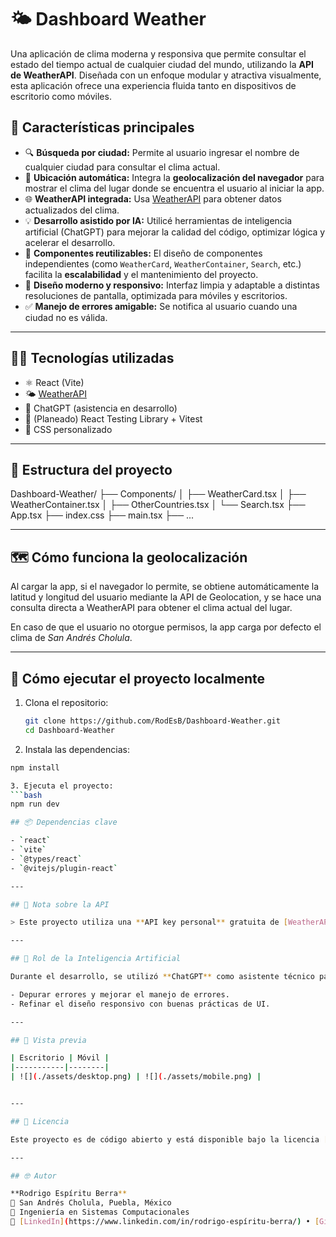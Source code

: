 # 🌤️ Dashboard Weather

Una aplicación de clima moderna y responsiva que permite consultar el estado del tiempo actual de cualquier ciudad del mundo, utilizando la **API de WeatherAPI**. Diseñada con un enfoque modular y atractiva visualmente, esta aplicación ofrece una experiencia fluida tanto en dispositivos de escritorio como móviles.

## 🚀 Características principales

- 🔍 **Búsqueda por ciudad:** Permite al usuario ingresar el nombre de cualquier ciudad para consultar el clima actual.
- 📍 **Ubicación automática:** Integra la **geolocalización del navegador** para mostrar el clima del lugar donde se encuentra el usuario al iniciar la app.
- 🌐 **WeatherAPI integrada:** Usa [WeatherAPI](https://www.weatherapi.com/) para obtener datos actualizados del clima.
- 💡 **Desarrollo asistido por IA:** Utilicé herramientas de inteligencia artificial (ChatGPT) para mejorar la calidad del código, optimizar lógica y acelerar el desarrollo.
- 🧩 **Componentes reutilizables:** El diseño de componentes independientes (como `WeatherCard`, `WeatherContainer`, `Search`, etc.) facilita la **escalabilidad** y el mantenimiento del proyecto.
- 🎨 **Diseño moderno y responsivo:** Interfaz limpia y adaptable a distintas resoluciones de pantalla, optimizada para móviles y escritorios.
- ✅ **Manejo de errores amigable:** Se notifica al usuario cuando una ciudad no es válida.

---

## 🧑‍💻 Tecnologías utilizadas

- ⚛️ React (Vite)
- 🌤️ [WeatherAPI](https://www.weatherapi.com/)
- 🧠 ChatGPT (asistencia en desarrollo)
- 🧪 (Planeado) React Testing Library + Vitest
- 🎨 CSS personalizado

---

## 🧱 Estructura del proyecto
Dashboard-Weather/
├── Components/
│ ├── WeatherCard.tsx
│ ├── WeatherContainer.tsx
│ ├── OtherCountries.tsx
│ └── Search.tsx
├── App.tsx
├── index.css
├── main.tsx
├── ...


---

## 🗺️ Cómo funciona la geolocalización

Al cargar la app, si el navegador lo permite, se obtiene automáticamente la latitud y longitud del usuario mediante la API de Geolocation, y se hace una consulta directa a WeatherAPI para obtener el clima actual del lugar.

En caso de que el usuario no otorgue permisos, la app carga por defecto el clima de *San Andrés Cholula*.

---

## 🔧 Cómo ejecutar el proyecto localmente

1. Clona el repositorio:

   ```bash
   git clone https://github.com/RodEsB/Dashboard-Weather.git
   cd Dashboard-Weather


2. Instala las dependencias:
  ```bash
  npm install

3. Ejecuta el proyecto:
  ```bash
  npm run dev

## 📦 Dependencias clave

- `react`
- `vite`
- `@types/react`
- `@vitejs/plugin-react`

---

## 📌 Nota sobre la API

> Este proyecto utiliza una **API key personal** gratuita de [WeatherAPI](https://www.weatherapi.com/). Se recomienda crear tu propia cuenta gratuita para uso personal o en producción.

---

## 🤖 Rol de la Inteligencia Artificial

Durante el desarrollo, se utilizó **ChatGPT** como asistente técnico para:

- Depurar errores y mejorar el manejo de errores.
- Refinar el diseño responsivo con buenas prácticas de UI.

---

## 📱 Vista previa

| Escritorio | Móvil |
|-----------|--------|
| ![](./assets/desktop.png) | ![](./assets/mobile.png) |


---

## 📜 Licencia

Este proyecto es de código abierto y está disponible bajo la licencia [MIT](LICENSE).

---

## 🤓 Autor

**Rodrigo Espíritu Berra**  
📍 San Andrés Cholula, Puebla, México  
💼 Ingeniería en Sistemas Computacionales  
🔗 [LinkedIn](https://www.linkedin.com/in/rodrigo-espíritu-berra/) • [GitHub](https://github.com/RodEsB)